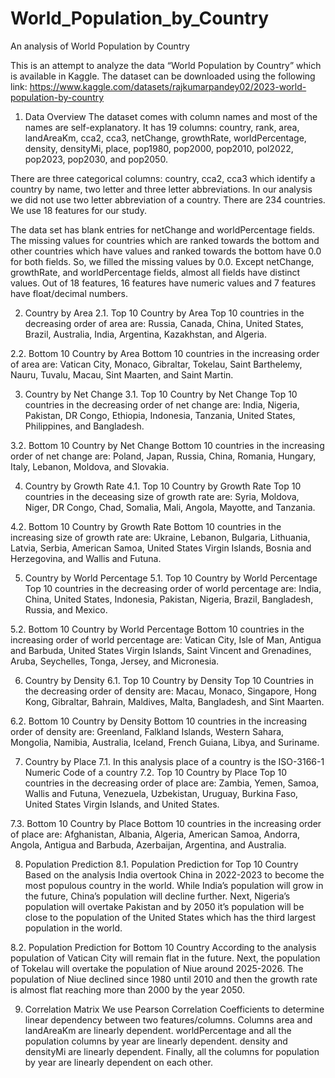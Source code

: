 # World_Population_by_Country
An analysis of World Population by Country

This is an attempt to analyze the data “World Population by Country” which is available in Kaggle. The dataset can be downloaded using the following link: https://www.kaggle.com/datasets/rajkumarpandey02/2023-world-population-by-country
1.	Data Overview
The dataset comes with column names and most of the names are self-explanatory.  It has 19 columns: country, rank, area, landAreaKm, cca2, cca3, netChange, growthRate, worldPercentage, density, densityMi, place, pop1980, pop2000, pop2010, pol2022, pop2023, pop2030, and pop2050.

There are three categorical columns: country, cca2, cca3 which identify a country by name, two letter and three letter abbreviations. In our analysis we did not use two letter abbreviation of a country. There are 234 countries. We use 18 features for our study.

The data set has blank entries for netChange and worldPercentage fields. The missing values for countries which are ranked towards the bottom and other countries which have values and ranked towards the bottom have 0.0 for both fields. So, we filled the missing values by 0.0. Except netChange, growthRate, and worldPercentage fields, almost all fields have distinct values. Out of 18 features, 16 features have numeric values and 7 features have float/decimal numbers.

2.	Country by Area
2.1.	Top 10 Country by Area
Top 10 countries in the decreasing order of area are: Russia, Canada, China, United States, Brazil, Australia, India, Argentina, Kazakhstan, and Algeria.

2.2.	Bottom 10 Country by Area
Bottom 10 countries in the increasing order of area are: Vatican City, Monaco, Gibraltar, Tokelau, Saint Barthelemy, Nauru, Tuvalu, Macau, Sint Maarten, and Saint Martin.

3.	Country by Net Change
3.1.	Top 10 Country by Net Change
Top 10 countries in the decreasing order of net change are: India, Nigeria, Pakistan, DR Congo, Ethiopia, Indonesia, Tanzania, United States, Philippines, and Bangladesh.

3.2.	Bottom 10 Country by Net Change
Bottom 10 countries in the increasing order of net change are: Poland, Japan, Russia, China, Romania, Hungary, Italy, Lebanon, Moldova, and Slovakia.

4.	Country by Growth Rate
4.1.	Top 10 Country by Growth Rate
Top 10 countries in the deceasing size of growth rate are: Syria, Moldova, Niger, DR Congo, Chad, Somalia, Mali, Angola, Mayotte, and Tanzania.

4.2.	Bottom 10 Country by Growth Rate
Bottom 10 countries in the increasing size of growth rate are: Ukraine, Lebanon, Bulgaria, Lithuania, Latvia, Serbia, American Samoa, United States Virgin Islands, Bosnia and Herzegovina, and Wallis and Futuna.

5.	Country by World Percentage
5.1.	Top 10 Country by World Percentage
Top 10 countries in the decreasing order of world percentage are: India, China, United States, Indonesia, Pakistan, Nigeria, Brazil, Bangladesh, Russia, and Mexico.

5.2.	Bottom 10 Country by World Percentage
Bottom 10 countries in the increasing order of world percentage are: Vatican City, Isle of Man, Antigua and Barbuda, United States Virgin Islands, Saint Vincent and Grenadines, Aruba, Seychelles, Tonga, Jersey, and Micronesia.

6.	Country by Density
6.1.	Top 10 Country by Density
Top 10 Countries in the decreasing order of density are: Macau, Monaco, Singapore, Hong Kong, Gibraltar, Bahrain, Maldives, Malta, Bangladesh, and Sint Maarten.

6.2.	Bottom 10 Country by Density 
Bottom 10 countries in the increasing order of density are: Greenland, Falkland Islands, Western Sahara, Mongolia, Namibia, Australia, Iceland, French Guiana, Libya, and Suriname.

7.	Country by Place
7.1.	In this analysis place of a country is the ISO-3166-1 Numeric Code of a country
7.2.	Top 10 Country by Place
Top 10 countries in the decreasing order of place are: Zambia, Yemen, Samoa, Wallis and Futuna, Venezuela, Uzbekistan, Uruguay, Burkina Faso, United States Virgin Islands, and United States.

7.3.	Bottom 10 Country by Place
Bottom 10 countries in the increasing order of place are: Afghanistan, Albania, Algeria, American Samoa, Andorra, Angola, Antigua and Barbuda, Azerbaijan, Argentina, and Australia.

8.	Population Prediction
8.1.	Population Prediction for Top 10 Country
Based on the analysis India overtook China in 2022-2023 to become the most populous country in the world. While India’s population will grow in the future, China’s population will decline further. Next, Nigeria’s population will overtake Pakistan and by 2050 it’s population will be close to the population of the United States which has the third largest population in the world.

8.2.	Population Prediction for Bottom 10 Country
According to the analysis population of Vatican City will remain flat in the future. Next, the population of Tokelau will overtake the population of Niue around 2025-2026. The population of Niue declined since 1980 until 2010 and then the growth rate is almost flat reaching more than 2000 by the year 2050.

9.	Correlation Matrix
We use Pearson Correlation Coefficients to determine linear dependency between two features/columns. Columns area and landAreaKm are linearly dependent. worldPercentage and all the population columns by year are linearly dependent. density and densityMi are linearly dependent. Finally, all the columns for population by year are linearly dependent on each other.
